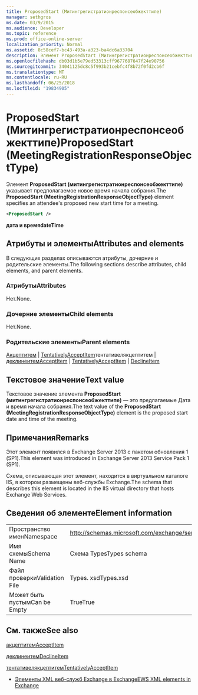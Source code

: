 ```yaml
---
title: ProposedStart (Митингрегистратионреспонсеобжекттипе)
manager: sethgros
ms.date: 03/9/2015
ms.audience: Developer
ms.topic: reference
ms.prod: office-online-server
localization_priority: Normal
ms.assetid: 8c58cef7-bc43-493a-a323-ba4dc6a33704
description: Элемент ProposedStart (Митингрегистратионреспонсеобжекттипе) указывает предполагаемое новое время начала собрания.
ms.openlocfilehash: db03d1b5e79ed53313cff9677687647f24e90756
ms.sourcegitcommit: 34041125dc8c5f993b21cebfc4f8b72f0fd2cb6f
ms.translationtype: MT
ms.contentlocale: ru-RU
ms.lasthandoff: 06/25/2018
ms.locfileid: "19834905"
---
```

# <a name="proposedstart-meetingregistrationresponseobjecttype"></a><span data-ttu-id="130ac-103">ProposedStart (Митингрегистратионреспонсеобжекттипе)</span><span class="sxs-lookup"><span data-stu-id="130ac-103">ProposedStart (MeetingRegistrationResponseObjectType)</span></span>

<span data-ttu-id="130ac-104">Элемент **ProposedStart (митингрегистратионреспонсеобжекттипе)** указывает предполагаемое новое время начала собрания.</span><span class="sxs-lookup"><span data-stu-id="130ac-104">The **ProposedStart (MeetingRegistrationResponseObjectType)** element specifies an attendee's proposed new start time for a meeting.</span></span> 
  
```XML
<ProposedStart />
```

 <span data-ttu-id="130ac-105">**дата и время**</span><span class="sxs-lookup"><span data-stu-id="130ac-105">**dateTime**</span></span>
## <a name="attributes-and-elements"></a><span data-ttu-id="130ac-106">Атрибуты и элементы</span><span class="sxs-lookup"><span data-stu-id="130ac-106">Attributes and elements</span></span>

<span data-ttu-id="130ac-107">В следующих разделах описываются атрибуты, дочерние и родительские элементы.</span><span class="sxs-lookup"><span data-stu-id="130ac-107">The following sections describe attributes, child elements, and parent elements.</span></span>
  
### <a name="attributes"></a><span data-ttu-id="130ac-108">Атрибуты</span><span class="sxs-lookup"><span data-stu-id="130ac-108">Attributes</span></span>

<span data-ttu-id="130ac-109">Нет.</span><span class="sxs-lookup"><span data-stu-id="130ac-109">None.</span></span>
  
### <a name="child-elements"></a><span data-ttu-id="130ac-110">Дочерние элементы</span><span class="sxs-lookup"><span data-stu-id="130ac-110">Child elements</span></span>

<span data-ttu-id="130ac-111">Нет.</span><span class="sxs-lookup"><span data-stu-id="130ac-111">None.</span></span>
  
### <a name="parent-elements"></a><span data-ttu-id="130ac-112">Родительские элементы</span><span class="sxs-lookup"><span data-stu-id="130ac-112">Parent elements</span></span>

<span data-ttu-id="130ac-113">[Акцептитем](acceptitem.md) | [TentativelyAcceptItem](tentativelyacceptitem.md)тентативелякцептитем | [деклинеитем](declineitem.md)</span><span class="sxs-lookup"><span data-stu-id="130ac-113">[AcceptItem](acceptitem.md) | [TentativelyAcceptItem](tentativelyacceptitem.md) | [DeclineItem](declineitem.md)</span></span>
  
## <a name="text-value"></a><span data-ttu-id="130ac-114">Текстовое значение</span><span class="sxs-lookup"><span data-stu-id="130ac-114">Text value</span></span>

<span data-ttu-id="130ac-115">Текстовое значение элемента **ProposedStart (митингрегистратионреспонсеобжекттипе)** — это предлагаемые Дата и время начала собрания.</span><span class="sxs-lookup"><span data-stu-id="130ac-115">The text value of the **ProposedStart (MeetingRegistrationResponseObjectType)** element is the proposed start date and time of the meeting.</span></span> 
  
## <a name="remarks"></a><span data-ttu-id="130ac-116">Примечания</span><span class="sxs-lookup"><span data-stu-id="130ac-116">Remarks</span></span>

<span data-ttu-id="130ac-117">Этот элемент появился в Exchange Server 2013 с пакетом обновления 1 (SP1).</span><span class="sxs-lookup"><span data-stu-id="130ac-117">This element was introduced in Exchange Server 2013 Service Pack 1 (SP1).</span></span>
  
<span data-ttu-id="130ac-118">Схема, описывающая этот элемент, находится в виртуальном каталоге IIS, в котором размещены веб-службы Exchange.</span><span class="sxs-lookup"><span data-stu-id="130ac-118">The schema that describes this element is located in the IIS virtual directory that hosts Exchange Web Services.</span></span>
  
## <a name="element-information"></a><span data-ttu-id="130ac-119">Сведения об элементе</span><span class="sxs-lookup"><span data-stu-id="130ac-119">Element information</span></span>

|||
|:-----|:-----|
|<span data-ttu-id="130ac-120">Пространство имен</span><span class="sxs-lookup"><span data-stu-id="130ac-120">Namespace</span></span>  <br/> |http://schemas.microsoft.com/exchange/services/2006/types  <br/> |
|<span data-ttu-id="130ac-121">Имя схемы</span><span class="sxs-lookup"><span data-stu-id="130ac-121">Schema Name</span></span>  <br/> |<span data-ttu-id="130ac-122">Схема Types</span><span class="sxs-lookup"><span data-stu-id="130ac-122">Types schema</span></span>  <br/> |
|<span data-ttu-id="130ac-123">Файл проверки</span><span class="sxs-lookup"><span data-stu-id="130ac-123">Validation File</span></span>  <br/> |<span data-ttu-id="130ac-124">Types. xsd</span><span class="sxs-lookup"><span data-stu-id="130ac-124">Types.xsd</span></span>  <br/> |
|<span data-ttu-id="130ac-125">Может быть пустым</span><span class="sxs-lookup"><span data-stu-id="130ac-125">Can be Empty</span></span>  <br/> |<span data-ttu-id="130ac-126">True</span><span class="sxs-lookup"><span data-stu-id="130ac-126">True</span></span>  <br/> |
   
## <a name="see-also"></a><span data-ttu-id="130ac-127">См. также</span><span class="sxs-lookup"><span data-stu-id="130ac-127">See also</span></span>



[<span data-ttu-id="130ac-128">акцептитем</span><span class="sxs-lookup"><span data-stu-id="130ac-128">AcceptItem</span></span>](acceptitem.md)
  
[<span data-ttu-id="130ac-129">деклинеитем</span><span class="sxs-lookup"><span data-stu-id="130ac-129">DeclineItem</span></span>](declineitem.md)
  
[<span data-ttu-id="130ac-130">тентативелякцептитем</span><span class="sxs-lookup"><span data-stu-id="130ac-130">TentativelyAcceptItem</span></span>](tentativelyacceptitem.md)


- [<span data-ttu-id="130ac-131">Элементы XML веб-служб Exchange в Exchange</span><span class="sxs-lookup"><span data-stu-id="130ac-131">EWS XML elements in Exchange</span></span>](ews-xml-elements-in-exchange.md)

